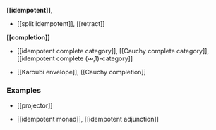
**[[idempotent]]**, 

* [[split idempotent]], [[retract]] 

**[[completion]]**

* [[idempotent complete category]], [[Cauchy complete category]], [[idempotent complete (∞,1)-category]]

* [[Karoubi envelope]], [[Cauchy completion]]

### Examples

* [[projector]]

* [[idempotent monad]], [[idempotent adjunction]]
